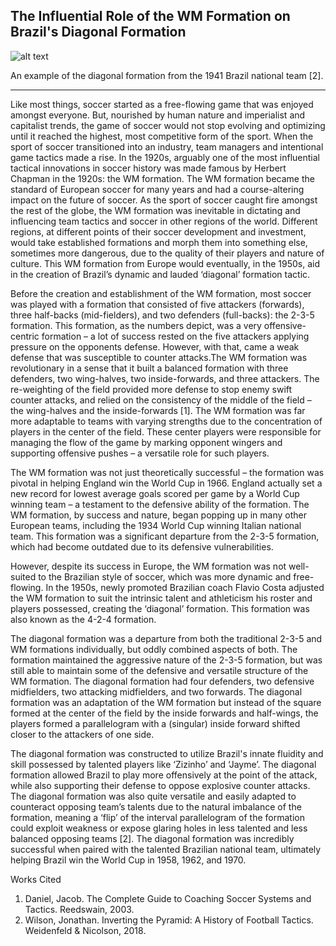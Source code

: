 ## The Influential Role of the WM Formation on Brazil's Diagonal Formation

![alt text](https://github.com/mattyshen/mattyshen.github.io/blob/main/diagonal.png?raw=true) 

An example of the diagonal formation from the 1941 Brazil national team [2].

---

Like most things, soccer started as a free-flowing game that was enjoyed amongst everyone. But, nourished by human nature and imperialist and capitalist trends, the game of soccer would not stop evolving and optimizing until it reached the highest, most competitive form of the sport. When the sport of soccer transitioned into an industry, team managers and intentional game tactics made a rise. In the 1920s, arguably one of the most influential tactical innovations in soccer history was made famous by Herbert Chapman in the 1920s: the WM formation. The WM formation became the standard of European soccer for many years and had a course-altering impact on the future of soccer. As the sport of soccer caught fire amongst the rest of the globe, the WM formation was inevitable in dictating and influencing team tactics and soccer in other regions of the world. Different regions, at different points of their soccer development and investment, would take established formations and morph them into something else, sometimes more dangerous, due to the quality of their players and nature of culture. This WM formation from Europe would eventually, in the 1950s, aid in the creation of Brazil’s dynamic and lauded ‘diagonal’ formation tactic.

Before the creation and establishment of the WM formation, most soccer was played with a formation that consisted of five attackers (forwards), three half-backs (mid-fielders), and two defenders (full-backs): the 2-3-5 formation. This formation, as the numbers depict, was a very offensive-centric formation – a lot of success rested on the five attackers applying pressure on the opponents defense. However, with that, came a weak defense that was susceptible to counter attacks.The WM formation was revolutionary in a sense that it built a balanced formation with three defenders, two wing-halves, two inside-forwards, and three attackers. The re-weighting of the field provided more defense to stop enemy swift counter attacks, and relied on the consistency of the middle of the field – the wing-halves and the inside-forwards [1]. The WM formation was far more adaptable to teams with varying strengths due to the concentration of players in the center of the field. These center players were responsible for managing the flow of the game by marking opponent wingers and supporting offensive pushes – a versatile role for such players.

The WM formation was not just theoretically successful – the formation was pivotal in helping England win the World Cup in 1966. England actually set a new record for lowest average goals scored per game by a World Cup winning team – a testament to the defensive ability of the formation. The WM formation, by success and nature, began popping up in many other European teams, including the 1934 World Cup winning Italian national team. This formation was a significant departure from the 2-3-5 formation, which had become outdated due to its defensive vulnerabilities.

However, despite its success in Europe, the WM formation was not well-suited to the Brazilian style of soccer, which was more dynamic and free-flowing. In the 1950s, newly promoted Brazilian coach Flavio Costa adjusted the WM formation to suit the intrinsic talent and athleticism his roster and players possessed, creating the ‘diagonal’ formation. This formation was also known as the 4-2-4 formation.

The diagonal formation was a departure from both the traditional 2-3-5 and WM formations individually, but oddly combined aspects of both. The formation maintained the aggressive nature of the 2-3-5 formation, but was still able to maintain some of the defensive and versatile structure of the WM formation. The diagonal formation had four defenders, two defensive midfielders, two attacking midfielders, and two forwards. The diagonal formation was an adaptation of the WM formation but instead of the square formed at the center of the field by the inside forwards and half-wings, the players formed a parallelogram with a (singular) inside forward shifted closer to the attackers of one side.

The diagonal formation was constructed to utilize Brazil's innate fluidity and skill possessed by talented players like ‘Zizinho’ and ‘Jayme’. The diagonal formation allowed Brazil to play more offensively at the point of the attack, while also supporting their defense to oppose explosive counter attacks. The diagonal formation was also quite versatile and easily adapted to counteract opposing team’s talents due to the natural imbalance of the formation, meaning a ‘flip’ of the interval parallelogram of the formation could exploit weakness or expose glaring holes in less talented and less balanced opposing teams [2]. The diagonal formation was incredibly successful when paired with the talented Brazilian national team, ultimately helping Brazil win the World Cup in 1958, 1962, and 1970.


Works Cited
1. Daniel, Jacob. The Complete Guide to Coaching Soccer Systems and Tactics. Reedswain, 2003. 
2. Wilson, Jonathan. Inverting the Pyramid: A History of Football Tactics. Weidenfeld & Nicolson, 2018. 





